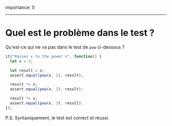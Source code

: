 importance: 5

---

# Quel est le problème dans le test ?

Qu'est-ce qui ne va pas dans le test de `pow` ci-dessous ?

```js
it("Raises x to the power n", function() {
  let x = 5;

  let result = x;
  assert.equal(pow(x, 1), result);

  result *= x;
  assert.equal(pow(x, 2), result);

  result *= x;
  assert.equal(pow(x, 3), result);
});
```

P.S. Syntaxiquement, le test est correct et réussi.
